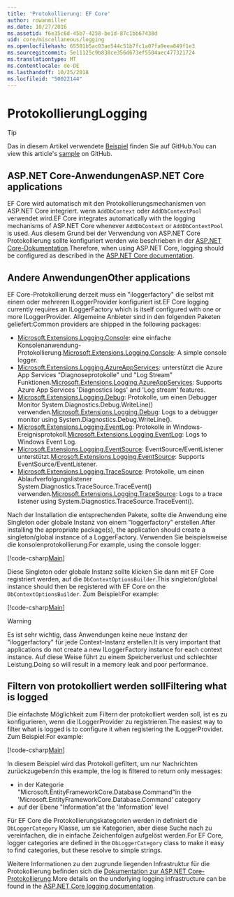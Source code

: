 ```yaml
---
title: 'Protokollierung: EF Core'
author: rowanmiller
ms.date: 10/27/2016
ms.assetid: f6e35c6d-45b7-4258-be1d-87c1bb67438d
uid: core/miscellaneous/logging
ms.openlocfilehash: 65501b5ac03ae544c51b7fc1a07fa9eea849f1e3
ms.sourcegitcommit: 5e11125c9b838ce356d673ef5504aec477321724
ms.translationtype: MT
ms.contentlocale: de-DE
ms.lasthandoff: 10/25/2018
ms.locfileid: "50022144"
---
```

# <a name="logging"></a><span data-ttu-id="ae8cc-102">Protokollierung</span><span class="sxs-lookup"><span data-stu-id="ae8cc-102">Logging</span></span>

> [!TIP]  
> <span data-ttu-id="ae8cc-103">Das in diesem Artikel verwendete [Beispiel](https://github.com/aspnet/EntityFramework.Docs/tree/master/samples/core/Miscellaneous/Logging) finden Sie auf GitHub.</span><span class="sxs-lookup"><span data-stu-id="ae8cc-103">You can view this article's [sample](https://github.com/aspnet/EntityFramework.Docs/tree/master/samples/core/Miscellaneous/Logging) on GitHub.</span></span>

## <a name="aspnet-core-applications"></a><span data-ttu-id="ae8cc-104">ASP.NET Core-Anwendungen</span><span class="sxs-lookup"><span data-stu-id="ae8cc-104">ASP.NET Core applications</span></span>

<span data-ttu-id="ae8cc-105">EF Core wird automatisch mit den Protokollierungsmechanismen von ASP.NET Core integriert. wenn `AddDbContext` oder `AddDbContextPool` verwendet wird.</span><span class="sxs-lookup"><span data-stu-id="ae8cc-105">EF Core integrates automatically with the logging mechanisms of ASP.NET Core whenever `AddDbContext` or `AddDbContextPool` is used.</span></span> <span data-ttu-id="ae8cc-106">Aus diesem Grund bei der Verwendung von ASP.NET Core Protokollierung sollte konfiguriert werden wie beschrieben in der [ASP.NET Core-Dokumentation](https://docs.microsoft.com/aspnet/core/fundamentals/logging?tabs=aspnetcore2x).</span><span class="sxs-lookup"><span data-stu-id="ae8cc-106">Therefore, when using ASP.NET Core, logging should be configured as described in the [ASP.NET Core documentation](https://docs.microsoft.com/aspnet/core/fundamentals/logging?tabs=aspnetcore2x).</span></span>

## <a name="other-applications"></a><span data-ttu-id="ae8cc-107">Andere Anwendungen</span><span class="sxs-lookup"><span data-stu-id="ae8cc-107">Other applications</span></span>

<span data-ttu-id="ae8cc-108">EF Core-Protokollierung derzeit muss ein "iloggerfactory" die selbst mit einem oder mehreren ILoggerProvider konfiguriert ist.</span><span class="sxs-lookup"><span data-stu-id="ae8cc-108">EF Core logging currently requires an ILoggerFactory which is itself configured with one or more ILoggerProvider.</span></span> <span data-ttu-id="ae8cc-109">Allgemeine Anbieter sind in den folgenden Paketen geliefert:</span><span class="sxs-lookup"><span data-stu-id="ae8cc-109">Common providers are shipped in the following packages:</span></span>

* <span data-ttu-id="ae8cc-110">[Microsoft.Extensions.Logging.Console](https://www.nuget.org/packages/Microsoft.Extensions.Logging.Console/): eine einfache Konsolenanwendung-Protokollierung.</span><span class="sxs-lookup"><span data-stu-id="ae8cc-110">[Microsoft.Extensions.Logging.Console](https://www.nuget.org/packages/Microsoft.Extensions.Logging.Console/): A simple console logger.</span></span>
* <span data-ttu-id="ae8cc-111">[Microsoft.Extensions.Logging.AzureAppServices](https://www.nuget.org/packages/Microsoft.Extensions.Logging.AzureAppServices/): unterstützt die Azure App Services "Diagnoseprotokolle" und "Log Stream" Funktionen.</span><span class="sxs-lookup"><span data-stu-id="ae8cc-111">[Microsoft.Extensions.Logging.AzureAppServices](https://www.nuget.org/packages/Microsoft.Extensions.Logging.AzureAppServices/): Supports Azure App Services 'Diagnostics logs' and 'Log stream' features.</span></span>
* <span data-ttu-id="ae8cc-112">[Microsoft.Extensions.Logging.Debug](https://www.nuget.org/packages/Microsoft.Extensions.Logging.Debug/): Protokolle, um einen Debugger Monitor System.Diagnostics.Debug.WriteLine() verwenden.</span><span class="sxs-lookup"><span data-stu-id="ae8cc-112">[Microsoft.Extensions.Logging.Debug](https://www.nuget.org/packages/Microsoft.Extensions.Logging.Debug/): Logs to a debugger monitor using System.Diagnostics.Debug.WriteLine().</span></span>
* <span data-ttu-id="ae8cc-113">[Microsoft.Extensions.Logging.EventLog](https://www.nuget.org/packages/Microsoft.Extensions.Logging.EventLog/): Protokolle in Windows-Ereignisprotokoll.</span><span class="sxs-lookup"><span data-stu-id="ae8cc-113">[Microsoft.Extensions.Logging.EventLog](https://www.nuget.org/packages/Microsoft.Extensions.Logging.EventLog/): Logs to Windows Event Log.</span></span>
* <span data-ttu-id="ae8cc-114">[Microsoft.Extensions.Logging.EventSource](https://www.nuget.org/packages/Microsoft.Extensions.Logging.EventSource/): EventSource/EventListener unterstützt.</span><span class="sxs-lookup"><span data-stu-id="ae8cc-114">[Microsoft.Extensions.Logging.EventSource](https://www.nuget.org/packages/Microsoft.Extensions.Logging.EventSource/): Supports EventSource/EventListener.</span></span>
* <span data-ttu-id="ae8cc-115">[Microsoft.Extensions.Logging.TraceSource](https://www.nuget.org/packages/Microsoft.Extensions.Logging.TraceSource/): Protokolle, um einen Ablaufverfolgungslistener System.Diagnostics.TraceSource.TraceEvent() verwenden.</span><span class="sxs-lookup"><span data-stu-id="ae8cc-115">[Microsoft.Extensions.Logging.TraceSource](https://www.nuget.org/packages/Microsoft.Extensions.Logging.TraceSource/): Logs to a trace listener using System.Diagnostics.TraceSource.TraceEvent().</span></span>

<span data-ttu-id="ae8cc-116">Nach der Installation die entsprechenden Pakete, sollte die Anwendung eine Singleton oder globale Instanz von einem "loggerfactory" erstellen.</span><span class="sxs-lookup"><span data-stu-id="ae8cc-116">After installing the appropriate package(s), the application should create a singleton/global instance of a LoggerFactory.</span></span> <span data-ttu-id="ae8cc-117">Verwenden Sie beispielsweise die konsolenprotokollierung:</span><span class="sxs-lookup"><span data-stu-id="ae8cc-117">For example, using the console logger:</span></span>

[!code-csharp[Main](../../../samples/core/Miscellaneous/Logging/Logging/BloggingContext.cs#DefineLoggerFactory)]

<span data-ttu-id="ae8cc-118">Diese Singleton oder globale Instanz sollte klicken Sie dann mit EF Core registriert werden, auf die `DbContextOptionsBuilder`.</span><span class="sxs-lookup"><span data-stu-id="ae8cc-118">This singleton/global instance should then be registered with EF Core on the `DbContextOptionsBuilder`.</span></span> <span data-ttu-id="ae8cc-119">Zum Beispiel:</span><span class="sxs-lookup"><span data-stu-id="ae8cc-119">For example:</span></span>

[!code-csharp[Main](../../../samples/core/Miscellaneous/Logging/Logging/BloggingContext.cs#RegisterLoggerFactory)]

> [!WARNING]
> <span data-ttu-id="ae8cc-120">Es ist sehr wichtig, dass Anwendungen keine neue Instanz der "iloggerfactory" für jede Context-Instanz erstellen.</span><span class="sxs-lookup"><span data-stu-id="ae8cc-120">It is very important that applications do not create a new ILoggerFactory instance for each context instance.</span></span> <span data-ttu-id="ae8cc-121">Auf diese Weise führt zu einem Speicherverlust und schlechter Leistung.</span><span class="sxs-lookup"><span data-stu-id="ae8cc-121">Doing so will result in a memory leak and poor performance.</span></span>

## <a name="filtering-what-is-logged"></a><span data-ttu-id="ae8cc-122">Filtern von protokolliert werden soll</span><span class="sxs-lookup"><span data-stu-id="ae8cc-122">Filtering what is logged</span></span>

<span data-ttu-id="ae8cc-123">Die einfachste Möglichkeit zum Filtern der protokolliert werden soll, ist es zu konfigurieren, wenn die ILoggerProvider zu registrieren.</span><span class="sxs-lookup"><span data-stu-id="ae8cc-123">The easiest way to filter what is logged is to configure it when registering the ILoggerProvider.</span></span> <span data-ttu-id="ae8cc-124">Zum Beispiel:</span><span class="sxs-lookup"><span data-stu-id="ae8cc-124">For example:</span></span>

[!code-csharp[Main](../../../samples/core/Miscellaneous/Logging/Logging/BloggingContextWithFiltering.cs#DefineLoggerFactory)]

<span data-ttu-id="ae8cc-125">In diesem Beispiel wird das Protokoll gefiltert, um nur Nachrichten zurückzugeben:</span><span class="sxs-lookup"><span data-stu-id="ae8cc-125">In this example, the log is filtered to return only messages:</span></span>
 * <span data-ttu-id="ae8cc-126">in der Kategorie "Microsoft.EntityFrameworkCore.Database.Command"</span><span class="sxs-lookup"><span data-stu-id="ae8cc-126">in the 'Microsoft.EntityFrameworkCore.Database.Command' category</span></span>
 * <span data-ttu-id="ae8cc-127">auf der Ebene "Information"</span><span class="sxs-lookup"><span data-stu-id="ae8cc-127">at the 'Information' level</span></span>

<span data-ttu-id="ae8cc-128">Für EF Core die Protokollierungskategorien werden in definiert die `DbLoggerCategory` Klasse, um sie Kategorien, aber diese Suche nach zu vereinfachen, die in einfache Zeichenfolgen aufgelöst werden.</span><span class="sxs-lookup"><span data-stu-id="ae8cc-128">For EF Core, logger categories are defined in the `DbLoggerCategory` class to make it easy to find categories, but these resolve to simple strings.</span></span>

<span data-ttu-id="ae8cc-129">Weitere Informationen zu den zugrunde liegenden Infrastruktur für die Protokollierung befinden sich die [Dokumentation zur ASP.NET Core-Protokollierung](https://docs.microsoft.com/aspnet/core/fundamentals/logging?tabs=aspnetcore2x).</span><span class="sxs-lookup"><span data-stu-id="ae8cc-129">More details on the underlying logging infrastructure can be found in the [ASP.NET Core logging documentation](https://docs.microsoft.com/aspnet/core/fundamentals/logging?tabs=aspnetcore2x).</span></span>
